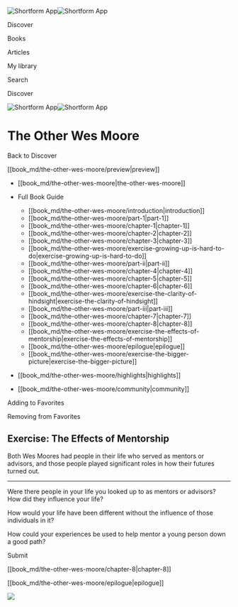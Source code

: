 ![Shortform App](/img/logo.36a2399e.svg)![Shortform App](/img/logo-dark.70c1b072.svg)

Discover

Books

Articles

My library

Search

Discover

![Shortform App](/img/logo.36a2399e.svg)![Shortform App](/img/logo-dark.70c1b072.svg)

# The Other Wes Moore

Back to Discover

[[book_md/the-other-wes-moore/preview|preview]]

  * [[book_md/the-other-wes-moore|the-other-wes-moore]]
  * Full Book Guide

    * [[book_md/the-other-wes-moore/introduction|introduction]]
    * [[book_md/the-other-wes-moore/part-1|part-1]]
    * [[book_md/the-other-wes-moore/chapter-1|chapter-1]]
    * [[book_md/the-other-wes-moore/chapter-2|chapter-2]]
    * [[book_md/the-other-wes-moore/chapter-3|chapter-3]]
    * [[book_md/the-other-wes-moore/exercise-growing-up-is-hard-to-do|exercise-growing-up-is-hard-to-do]]
    * [[book_md/the-other-wes-moore/part-ii|part-ii]]
    * [[book_md/the-other-wes-moore/chapter-4|chapter-4]]
    * [[book_md/the-other-wes-moore/chapter-5|chapter-5]]
    * [[book_md/the-other-wes-moore/chapter-6|chapter-6]]
    * [[book_md/the-other-wes-moore/exercise-the-clarity-of-hindsight|exercise-the-clarity-of-hindsight]]
    * [[book_md/the-other-wes-moore/part-iii|part-iii]]
    * [[book_md/the-other-wes-moore/chapter-7|chapter-7]]
    * [[book_md/the-other-wes-moore/chapter-8|chapter-8]]
    * [[book_md/the-other-wes-moore/exercise-the-effects-of-mentorship|exercise-the-effects-of-mentorship]]
    * [[book_md/the-other-wes-moore/epilogue|epilogue]]
    * [[book_md/the-other-wes-moore/exercise-the-bigger-picture|exercise-the-bigger-picture]]
  * [[book_md/the-other-wes-moore/highlights|highlights]]
  * [[book_md/the-other-wes-moore/community|community]]



Adding to Favorites 

Removing from Favorites 

## Exercise: The Effects of Mentorship

Both Wes Moores had people in their life who served as mentors or advisors, and those people played significant roles in how their futures turned out.

* * *

Were there people in your life you looked up to as mentors or advisors? How did they influence your life?

How would your life have been different without the influence of those individuals in it?

How could your experiences be used to help mentor a young person down a good path?

Submit 

[[book_md/the-other-wes-moore/chapter-8|chapter-8]]

[[book_md/the-other-wes-moore/epilogue|epilogue]]

![](https://bat.bing.com/action/0?ti=56018282&Ver=2&mid=c725b7a1-f19e-4c94-bd63-6827ca2ed38f&sid=1711133063fa11eebdec89a8b8ae3bbc&vid=171147a063fa11eea7440fcfeb230d96&vids=0&msclkid=N&pi=0&lg=en-US&sw=800&sh=600&sc=24&nwd=1&tl=Shortform%20%7C%20Book&p=https%3A%2F%2Fwww.shortform.com%2Fapp%2Fbook%2Fthe-other-wes-moore%2Fexercise-the-effects-of-mentorship&r=&lt=444&evt=pageLoad&sv=1&rn=616269)
